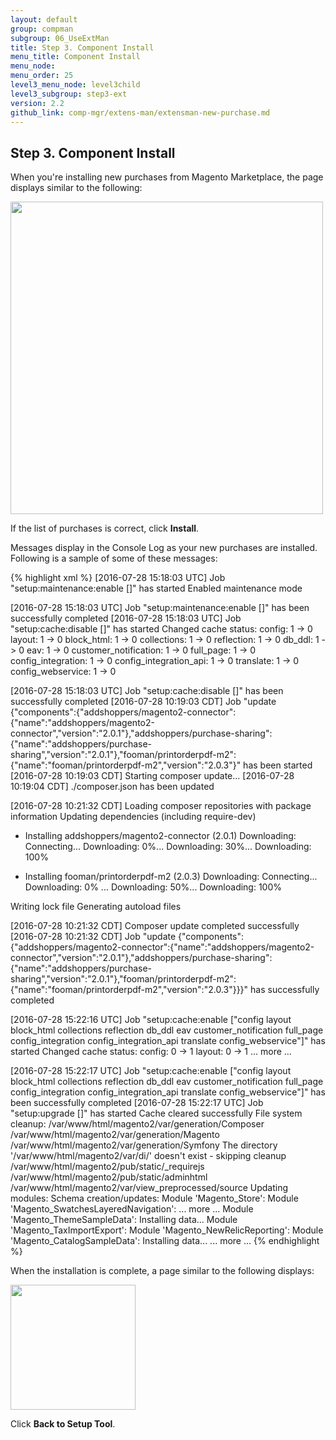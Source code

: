 ```yaml
---
layout: default 
group: compman
subgroup: 06_UseExtMan
title: Step 3. Component Install
menu_title: Component Install
menu_node: 
menu_order: 25
level3_menu_node: level3child
level3_subgroup: step3-ext
version: 2.2
github_link: comp-mgr/extens-man/extensman-new-purchase.md
---
```


## Step 3. Component Install
When you're installing new purchases from Magento Marketplace, the page displays similar to the following:

<img src="{{ site.baseurl }}common/images/extensman_new-purchases-step3install.png" width="500px">

If the list of purchases is correct, click **Install**.

Messages display in the Console Log as your new purchases are installed. Following is a sample of some of these messages:

{% highlight xml %}
[2016-07-28 15:18:03 UTC] Job "setup:maintenance:enable []" has started
Enabled maintenance mode

[2016-07-28 15:18:03 UTC] Job "setup:maintenance:enable []" has been successfully completed
[2016-07-28 15:18:03 UTC] Job "setup:cache:disable []" has started
Changed cache status:
config: 1 -> 0
layout: 1 -> 0
block_html: 1 -> 0
collections: 1 -> 0
reflection: 1 -> 0
db_ddl: 1 -> 0
eav: 1 -> 0
customer_notification: 1 -> 0
full_page: 1 -> 0
config_integration: 1 -> 0
config_integration_api: 1 -> 0
translate: 1 -> 0
config_webservice: 1 -> 0

[2016-07-28 15:18:03 UTC] Job "setup:cache:disable []" has been successfully completed
[2016-07-28 10:19:03 CDT] Job "update {"components":{"addshoppers/magento2-connector":{"name":"addshoppers/magento2-connector","version":"2.0.1"},"addshoppers/purchase-sharing":{"name":"addshoppers/purchase-sharing","version":"2.0.1"},"fooman/printorderpdf-m2":{"name":"fooman/printorderpdf-m2","version":"2.0.3"}" has been started
[2016-07-28 10:19:03 CDT] Starting composer update...
[2016-07-28 10:19:04 CDT] ./composer.json has been updated

[2016-07-28 10:21:32 CDT] Loading composer repositories with package information
Updating dependencies (including require-dev)
- Installing addshoppers/magento2-connector (2.0.1)
Downloading: Connecting... Downloading: 0%... Downloading: 30%... Downloading: 100%

- Installing fooman/printorderpdf-m2 (2.0.3)
Downloading: Connecting... Downloading: 0% ... Downloading: 50%... Downloading: 100%

Writing lock file
Generating autoload files

[2016-07-28 10:21:32 CDT] Composer update completed successfully
[2016-07-28 10:21:32 CDT] Job "update {"components":{"addshoppers/magento2-connector":{"name":"addshoppers/magento2-connector","version":"2.0.1"},"addshoppers/purchase-sharing":{"name":"addshoppers/purchase-sharing","version":"2.0.1"},"fooman/printorderpdf-m2":{"name":"fooman/printorderpdf-m2","version":"2.0.3"}}}" has successfully completed

[2016-07-28 15:22:16 UTC] Job "setup:cache:enable ["config layout block_html collections reflection db_ddl eav customer_notification full_page config_integration config_integration_api translate config_webservice"]" has started
Changed cache status:
config: 0 -> 1
layout: 0 -> 1
... more ...

[2016-07-28 15:22:17 UTC] Job "setup:cache:enable ["config layout block_html collections reflection db_ddl eav customer_notification full_page config_integration config_integration_api translate config_webservice"]" has been successfully completed
[2016-07-28 15:22:17 UTC] Job "setup:upgrade []" has started
Cache cleared successfully
File system cleanup:
/var/www/html/magento2/var/generation/Composer
/var/www/html/magento2/var/generation/Magento
/var/www/html/magento2/var/generation/Symfony
The directory '/var/www/html/magento2/var/di/' doesn't exist - skipping cleanup
/var/www/html/magento2/pub/static/_requirejs
/var/www/html/magento2/pub/static/adminhtml
/var/www/html/magento2/var/view_preprocessed/source
Updating modules:
Schema creation/updates:
Module 'Magento_Store':
Module 'Magento_SwatchesLayeredNavigation':
... more ...
Module 'Magento_ThemeSampleData':
Installing data... 
Module 'Magento_TaxImportExport':
Module 'Magento_NewRelicReporting':
Module 'Magento_CatalogSampleData':
Installing data...
... more ...
{% endhighlight %}

When the installation is complete, a page similar to the following displays:

<img src="{{ site.baseurl }}common/images/extensman_new-purchases_finish.png" width="200px">

Click **Back to Setup Tool**.
